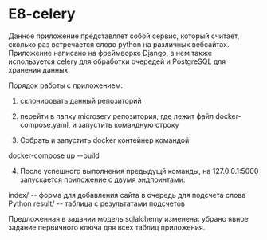 # E8-celery

Данное приложение представляет собой сервис, который считает, сколько раз встречается слово python на различных вебсайтах.
Приложение написано на фреймворке Django, в нем также используется celery для обработки очередей и PostgreSQL для хранения данных.

Порядок работы с приложением:

1) склонировать данный репозиторий

2) перейти в папку microserv репозитория, где лежит файл docker-compose.yaml, и запустить командную строку

3) Собрать и запустить docker контейнер командой

docker-compose up --build

4) После успешного выполнения предыдущй команды, на 127.0.0.1:5000 запускается приложение с двумя эндпоинтами:

index/ -- форма для добавления сайта в очередь для подсчета слова Python
result/ -- таблица с результатами подсчетов

Предложенная в задании модель sqlalchemy изменена: убрано явное задание первичного ключа для всех таблиц приложения.
